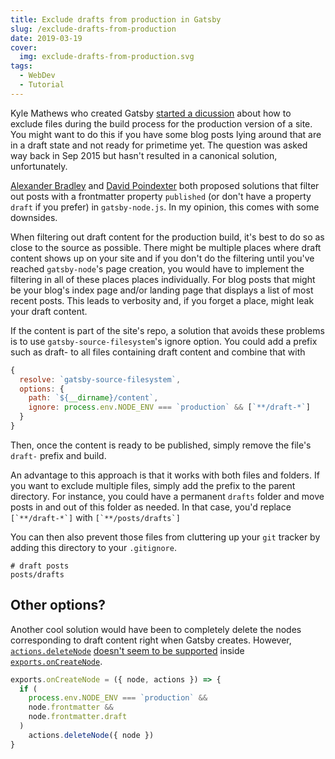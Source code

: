 ```yaml
---
title: Exclude drafts from production in Gatsby
slug: /exclude-drafts-from-production
date: 2019-03-19
cover:
  img: exclude-drafts-from-production.svg
tags:
  - WebDev
  - Tutorial
---
```


Kyle Mathews who created Gatsby [started a dicussion](https://github.com/gatsbyjs/gatsby/issues/25) about how to exclude files during the build process for the production version of a site. You might want to do this if you have some blog posts lying around that are in a draft state and not ready for primetime yet. The question was asked way back in Sep 2015 but hasn't resulted in a canonical solution, unfortunately.

[Alexander Bradley](https://github.com/gatsbyjs/gatsby/issues/25#issuecomment-364717023) and [David Poindexter](https://github.com/gatsbyjs/gatsby/issues/25#issuecomment-379488775) both proposed solutions that filter out posts with a frontmatter property `published` (or don't have a property `draft` if you prefer) in `gatsby-node.js`. In my opinion, this comes with some downsides.

When filtering out draft content for the production build, it's best to do so as close to the source as possible. There might be multiple places where draft content shows up on your site and if you don't do the filtering until you've reached `gatsby-node`'s page creation, you would have to implement the filtering in all of these places places individually. For blog posts that might be your blog's index page and/or landing page that displays a list of most recent posts. This leads to verbosity and, if you forget a place, might leak your draft content.

If the content is part of the site's repo, a solution that avoids these problems is to use `gatsby-source-filesystem`'s ignore option. You could add a prefix such as draft- to all files containing draft content and combine that with

```js:title=gatsby-config.js
{
  resolve: `gatsby-source-filesystem`,
  options: {
    path: `${__dirname}/content`,
    ignore: process.env.NODE_ENV === `production` && [`**/draft-*`]
  }
}
```

Then, once the content is ready to be published, simply remove the file's `draft-` prefix and build.

An advantage to this approach is that it works with both files and folders. If you want to exclude multiple files, simply add the prefix to the parent directory. For instance, you could have a permanent `drafts` folder and move posts in and out of this folder as needed. In that case, you'd replace ``[`**/draft-*`]`` with ``[`**/posts/drafts`]``

You can then also prevent those files from cluttering up your `git` tracker by adding this directory to your `.gitignore`.

```text:title=.gitignore
# draft posts
posts/drafts
```

## Other options?

Another cool solution would have been to completely delete the nodes corresponding to draft content right when Gatsby creates. However, [`actions.deleteNode`](https://www.gatsbyjs.org/docs/actions/#deleteNode) [doesn't seem to be supported](https://github.com/gatsbyjs/gatsby/issues/10844#issuecomment-471375400) inside [`exports.onCreateNode`](https://www.gatsbyjs.org/docs/node-apis/#onCreateNode).

```js:title=gatsby-node.js
exports.onCreateNode = ({ node, actions }) => {
  if (
    process.env.NODE_ENV === `production` &&
    node.frontmatter &&
    node.frontmatter.draft
  )
    actions.deleteNode({ node })
}
```
